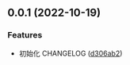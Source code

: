 ## 0.0.1 (2022-10-19)


### Features

* 初始化 CHANGELOG ([d306ab2](https://github.com/ilyydy/tampermonkey-script/commit/d306ab2d036de70528cc2ab6f53ce3898e0bed64))



